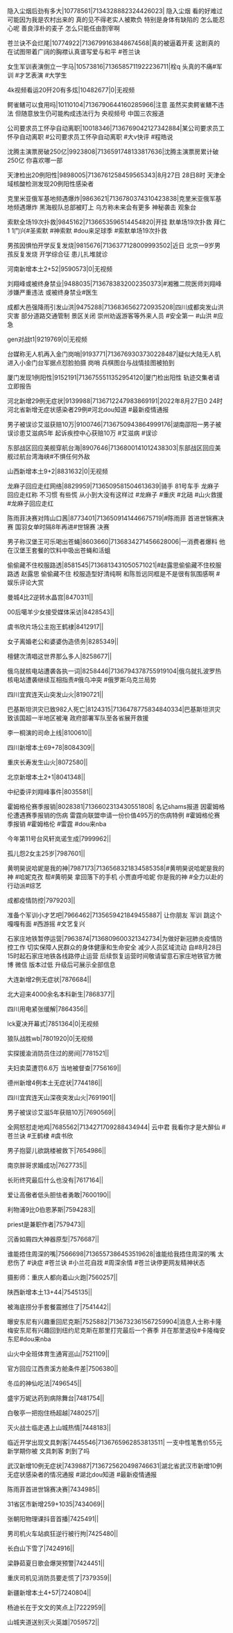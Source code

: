 隐入尘烟后劲有多大|10778561|7134328882324426023| 隐入尘烟 看的好难过 可能因为我是农村出来的 真的见不得老实人被欺负 特别是身体有缺陷的 怎么能忍心呢 善良淳朴的麦子 怎么只能任由割宰啊 

苍兰诀不会烂尾|10774922|7136799163848674568|真的被逼着开麦 这剧真的在试图带着广阔的胸襟认真谱写爱与和平  #苍兰诀

女生军训表演倒立一字马|10573816|7136585711922236711|栓q 头真的不痛#军训 #才艺表演 #大学生

4k视频看运20歼20有多炫|10482677|0|无视频

鳄雀鳝可以食用吗|10110104|7136790644160285966|注意 虽然买卖鳄雀鳝不违法 但随意放生仍可能构成违法行为  央视频号 中国三农报道 

公司要求员工怀孕自动离职|10018346|7136769042127342884|某公司要求员工怀孕自动离职 #公司要求员工怀孕自动离职 #大v快评 #程皓说 

沈腾主演票房破250亿|9923808|7136591748133817636|沈腾主演票房累计破250亿 你喜欢哪一部 

天津检出20例阳性|9898005|7136761258459565343|8月27日 28日8时 天津全域核酸检测发现20例阳性感染者

克里米亚俄军基地频遇爆炸|9863621|7136780374310423838|克里米亚俄军基地频遇爆炸 黑海舰队总部被盯上 乌方称未来会有更多 神秘袭击  观象台 

索默全场19次扑救|9845162|7136653596514454820|开挂    默单场19次扑救 拜仁1 1门兴#圣索默 #神索默 #dou来足球季 #索默单场19次扑救

男孩因惧怕开学反复发烧|9815676|7136377128009993502|近日 北京一9岁男孩反复发烧   开学综合征 患儿扎堆就诊

河南新增本土2+52|9590573|0|无视频

刘翔峰或被终身禁业|9488035|7136783832002350373|#湘雅二院医师刘翔峰 涉嫌严重违法  或被终身禁业#医生 

成都大邑强降雨引发山洪|9475288|7136836562720935208|四川成都突发山洪灾害 部分道路交通管制 景区关闭 崇州劝返游客等外来人员 #安全第一 #山洪 #应急

gen对战t1|9219769|0|无视频

台媒称无人机再入金门岗哨|9193771|7136769303730228487|疑似大陆无人机进入小金门台军据点怼脸拍摄  岗哨 兵棋图台与战情挂图被拍到

厦门发现1例阳性|9152191|7136755511352954120|厦门检出阳性 轨迹交集者请立即报告 

河北新增29例无症状|9139988|7136712247983869191|2022年8月27日0 24时 河北省新增无症状感染者29例#河北dou知道 #最新疫情通报

男子被误诊艾滋获赔10万|9100746|7136750943864999176|湖南邵阳一男子被误诊患艾滋病5年 起诉疾控中心获赔10万 #艾滋病 #误诊 

东部战区回应美舰穿航台海|8907646|7136800141012438303|东部战区回应美舰过航台湾海峡#不惧任何外敌   

山西新增本土9+2|8831632|0|无视频

龙麻子回应走红网络|8829959|7136509581504613639|骑手 81号车手 龙麻子 回应走红称 不习惯 有些慌 从小到大没有这样过 #龙麻子 #重庆 #北碚 #山火救援 #龙麻子回应走红  

陈雨菲决赛对阵山口茜|8773401|7136509141446675719|#陈雨菲  首进世锦赛决赛 国羽女单时隔8年再进#世锦赛 决赛 

男子称汉堡王可乐喝出苍蝇|8603660|7136834271456628006|一消费者爆料 他在汉堡王套餐的饮料中吸出苍蝇和活蛆 

偷偷藏不住校服路透|8581545|7136813431050571021|#赵露思偷偷藏不住校服路透  赵露思 偷偷藏不住 校服造型好清纯啊 和陈哲远同框是不是很有氛围感啊   #娱乐评论大赏

曼城4比2逆转水晶宫|8470311||

00后噶羊少女接受媒体采访|8428543||

虞书欣片场公主抱王鹤棣|8412917||

女子离婚老公和婆婆伪造债务|8285349||

檀健次清唱这世界那么多人|8258677||

俄乌就核电站遭袭各执一词|8258446|7136794378755919104|俄乌就扎波罗热核电站遭袭继续互相指责#俄乌冲突 #俄罗斯乌克兰局势

四川宜宾连天山突发山火|8190721||

巴基斯坦洪灾已致982人死亡|8124315|7136478775834840334|巴基斯坦洪灾致该国超一半地区被淹 政府部署军队至各省展开救援

李一桐演的司命上线|8100610||

四川新增本土69+78|8084309||

重庆长寿发生山火|8072580||

北京新增本土2+1|8041348||

中纪委评刘翔峰事件|8035581||

霍姆格伦赛季报销|8028381|7136602313430551808| 名记shams报道 因霍姆格伦遭遇赛季报销的伤病 雷霆向联盟申请一份价值495万的伤病特例 #霍姆格伦赛季报销 #霍姆格伦 #雷霆 #dou来nba

今年第11号台风轩岚诺生成|7999962||

孤儿怨2女主25岁|7987601||

黄明昊说哈妮是我的神|7987173|7136568321834585358|#黄明昊说哈妮是我的神 #哈妮克孜 帮#黄明昊 拿回落下的手机 小贾直呼哈妮 你是我的神 #全力以赴的行动派#综艺 

成都疫情防控|7979203||

准备个军训小才艺吧|7966462|7135659421849455887| 让你朋友 军训 跳这个嘎嘎有面  #西游摇 #文艺复兴

石家庄地铁暂停运营|7963874|7136809600321342734|为做好新冠肺炎疫情防控工作 切实保障人民群众的身体健康和生命安全 减少人员区域流动 自#8月28日15时起石家庄地铁各线路停止运营 后续恢复运营时间敬请留意石家庄地铁官方微博 微信  版本过低 升级后可展示全部信息

大连新增2例无症状|7876684||

北大迎来4000余名本科新生|7868377||

四川用电紧张缓解|7864356||

lck夏决开幕式|7851364|0|无视频

狼队战胜wb|7801920|0|无视频

实探援渝消防员住过的房间|7781521||

夫妇卖菜遭罚6.6万 当地被督查|7756169||

德州新增4例本土无症状|7744186||

四川宜宾连天山深夜突发山火|7691901||

男子被误诊艾滋5年获赔10万|7690569||

全网怒怼走地鸡|7685562|7134271709288434944| 云中君 我看你才是大醉仙 #苍兰诀 #王鹤棣 #虞书欣

男子抱婴儿欲跳楼被救下|7654986||

南京胖哥求婚成功|7627735||

长珩终究最后什么也没有|7617164||

爱让高傲者低头胆怯者勇敢|7600190||

利物浦9比0伯恩茅斯|7594283||

priest是兼职作者|7579473||

沉香如屑四大神器原型|7576687||

谁能捂住周深的嘴|7566698|7136557386453519628|谁能给我捂住周深的嘴 太悲伤了  #诀症  #苍兰诀 #小兰花自戕 #周深余情 #苍兰诀停更网友精神状态

摄影师：重庆人都向着山火跑|7560257||

陕西新增本土13+44|7545135||

被海底捞分手套餐震撼住了|7541442||

曝安东尼有兴趣重回尼克斯|7525882|7136732361567259904|消息人士称卡隆梅安东尼有兴趣回到纽约尼克斯在那里打完最后一个赛季 并在那里退役#卡隆梅安东尼#dou来nba 

山火中全班体育生通宵巡山|7521109||

官方回应江西贵溪方舱条件差|7506380||

冬瓜的神仙吃法|7496545||

盛宇万妮达药到病除舞台|7481754||

白敬亭一把抱住杨超越|7480257||

灭火战士临走遇上山城热情|7448183||

临近开学出现文具刺客|7445546|7136765962853813511| 一支中性笔售价55元 新学期你被 文具刺客 刺到了吗 

武汉新增10例无症状|7439887|7136725620498746631|湖北省武汉市新增10例无症状感染者的情况通报 #湖北dou知道 #最新疫情通报

陈雨菲首进世锦赛决赛|7434985||

31省区市新增259+1035|7434069||

张朝阳物理课抖音首播|7425491||

男司机火车站疯狂逆行被行拘|7425480||

长白山下雪了|7424916||

梁静茹夏日歌会爆哭预警|7424451||

重庆司机见消防员要走慌了|7379359||

新疆新增本土4+57|7240804||

杨迪长在于文文的笑点上|7222959||

山城夹道送别灭火英雄|7059572||

